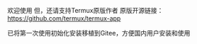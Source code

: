 欢迎使用
但，还请支持Termux原版作者
原版开源链接：https://github.com/termux/termux-app

已将第一次使用初始化安装移植到Gitee，方便国内用户安装和使用
